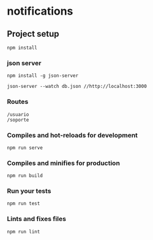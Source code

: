 # notifications

## Project setup

```
npm install
```
### json server
```
npm install -g json-server
```
```
json-server --watch db.json //http://localhost:3000
```
### Routes
```
/usuario
/soporte
```

### Compiles and hot-reloads for development

```
npm run serve
```

### Compiles and minifies for production

```
npm run build
```

### Run your tests

```
npm run test
```

### Lints and fixes files

```
npm run lint
```
